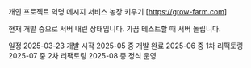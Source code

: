 개인 프로젝트
익명 메시지 서비스 농장 키우기
[https://grow-farm.com]

현재 개발 중으로 서버 내린 상태입니다. 가끔 테스트할 때 서버 돌립니다.

일정
2025-03-23 개발 시작
2025-05 중 개발 완료
2025-06 중 1차 리팩토링
2025-07 중 2차 리팩토링
2025-08 중 정식 운영
